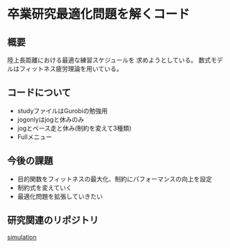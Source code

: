 # 卒業研究最適化問題を解くコード

## 概要
陸上長距離における最適な練習スケジュールを
求めようとしている。
数式モデルはフィットネス疲労理論を用いている。

## コードについて
- studyファイルはGurobiの勉強用
- jogonlyはjogと休みのみ
- jogとペース走と休み(制約を変えて3種類)
- Fullメニュー

## 今後の課題
- 目的関数をフィットネスの最大化、制約にパフォーマンスの向上を設定
- 制約式を変えていく 
- 最適化問題を拡張していきたい

## 研究関連のリポジトリ
[simulation](https://github.com/teru12012000/simulation)


